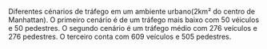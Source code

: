Diferentes cénarios de tráfego em um ambiente urbano(2km² do centro de Manhattan).
O primeiro cenário é de um tráfego mais baixo com 50 véiculos e 50 pedestres. O segundo cenário é um tráfego
médio com 276 veículos e 276 pedestres. O terceiro conta com 609 veículos e 505 pedestres.
